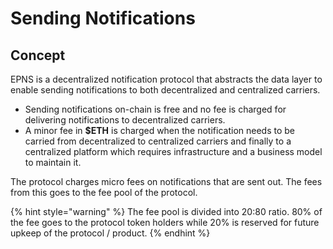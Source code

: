 # Sending Notifications

## Concept

EPNS is a decentralized notification protocol that abstracts the data layer to enable sending notifications to both decentralized and centralized carriers.

* Sending notifications on-chain is free and no fee is charged for delivering notifications to decentralized carriers.
* A minor fee in **$ETH** is charged when the notification needs to be carried from decentralized to centralized carriers and finally to a centralized platform which requires infrastructure and a business model to maintain it.

The protocol charges micro fees on notifications that are sent out. The fees from this goes to the fee pool of the protocol. 

{% hint style="warning" %}
The fee pool is divided into 20:80 ratio. 80% of the fee goes to the protocol token holders while 20% is reserved for future upkeep of the protocol / product.
{% endhint %}



